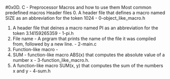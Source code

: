 #0x0D. C - Preprocessor
Macros and how to use them
Most common predefined macros
Header files
0. A header file that defines a macro named SIZE as an abbreviation for the token 1024 - 0-object_like_macro.h
1. A header file that deines a macro named PI as an abbreviation for the token 3.14159265359 - 1-pi.h
2. File name - A prgram that prints the name of the file it was compiled from, followed by a new line. - 2-main.c
3. Function-like macro - 
4. SUM - function-like macro ABS(x) that computes the absolute value of a number x - 3-function_like_macro.h.
5. A function-like macro SUM(x, y) that computes the sum of the numbers x and y - 4-sum.h